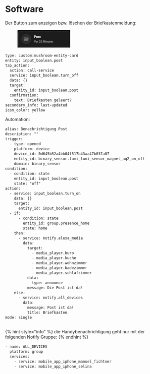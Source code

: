 # Software

Der Button zum anzeigen bzw. löschen der Briefkastenmeldung:

<figure><img src="../../../.gitbook/assets/image (9).png" alt=""><figcaption></figcaption></figure>

```
type: custom:mushroom-entity-card
entity: input_boolean.post
tap_action:
  action: call-service
  service: input_boolean.turn_off
  data: {}
  target:
    entity_id: input_boolean.post
  confirmation:
    text: Briefkasten geleert?
secondary_info: last-updated
icon_color: yellow

```

Automation:

```
alias: Benachrichtigung Post
description: ""
trigger:
  - type: opened
    platform: device
    device_id: 0d645b52a4bb04f517b43aa47b037a07
    entity_id: binary_sensor.lumi_lumi_sensor_magnet_aq2_on_off
    domain: binary_sensor
condition:
  - condition: state
    entity_id: input_boolean.post
    state: "off"
action:
  - service: input_boolean.turn_on
    data: {}
    target:
      entity_id: input_boolean.post
  - if:
      - condition: state
        entity_id: group.presence_home
        state: home
    then:
      - service: notify.alexa_media
        data:
          target:
            - media_player.buro
            - media_player.kuche
            - media_player.wohnzimmer
            - media_player.badezimmer
            - media_player.schlafzimmer
          data:
            type: announce
          message: Die Post ist da!
    else:
      - service: notify.all_devices
        data:
          message: Post ist da!
          title: Briefkasten
mode: single


```

{% hint style="info" %}
die Handybenachrichtigung geht nur mit der folgenden Notify Gruppe:
{% endhint %}

```
- name: ALL_DEVICES
  platform: group
  services:
    - service: mobile_app_iphone_manuel_fichtner
    - service: mobile_app_iphone_selina
```
